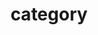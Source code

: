 ---
title: "category"
layout: category
permalink: /categories/
author_profile: true
sidebar_main: true
---